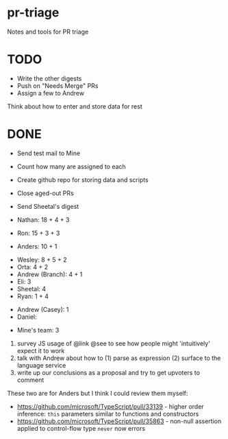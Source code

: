 # pr-triage
Notes and tools for PR triage

# TODO #
* Write the other digests
* Push on "Needs Merge" PRs
* Assign a few to Andrew

Think about how to enter and store data for rest

# DONE #
* Send test mail to Mine
* Count how many are assigned to each
* Create github repo for storing data and scripts
* Close aged-out PRs
* Send Sheetal's digest

* Nathan: 18 + 4 + 3
* Ron: 15 + 3 + 3
* Anders: 10 + 1
- Wesley: 8 + 5 + 2
- Orta: 4 + 2
- Andrew (Branch): 4 + 1
- Eli: 3
- Sheetal: 4
- Ryan: 1 + 4

* Andrew (Casey): 1
* Daniel:

- Mine's team: 3


1. survey JS usage of @link @see to see how people might 'intuitively' expect it to work
2. talk with Andrew about how to (1) parse as expression (2) surface to the language service
3. write up our conclusions as a proposal and try to get upvoters to comment



These two are for Anders but I think I could review them myself:

* https://github.com/microsoft/TypeScript/pull/33139 - higher order inference: `this` parameters similar to functions and constructors
* https://github.com/microsoft/TypeScript/pull/35863 - non-null assertion applied to control-flow type `never` now errors
